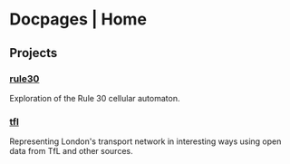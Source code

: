 # Docpages | Home

## Projects

### [rule30](https://docs.bayesiansaddles.com/rule30-research)
Exploration of the Rule 30 cellular automaton.

### [tfl](https://docs.bayesiansaddles.com/transitive)
Representing London's transport network in interesting ways using open data from TfL and other sources.
